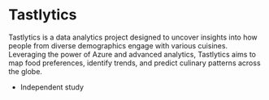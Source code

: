 # Tastlytics
Tastlytics is a data analytics project designed to uncover insights into how people from diverse demographics engage with various cuisines. Leveraging the power of Azure and advanced analytics, Tastlytics aims to map food preferences, identify trends, and predict culinary patterns across the globe.

- Independent study
